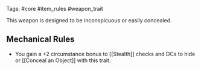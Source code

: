 Tags: #core #item_rules #weapon_trait  

This weapon is designed to be inconspicuous or easily concealed. 
## Mechanical Rules

- You gain a +2 circumstance bonus to [[Stealth]] checks and DCs to hide or [[Conceal an Object]] with this trait.